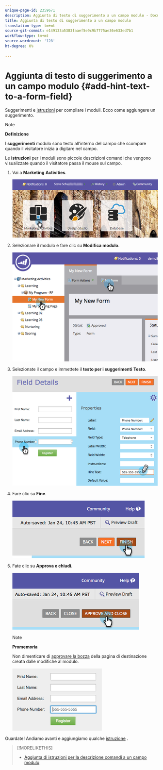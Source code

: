 ```yaml
---
unique-page-id: 2359671
description: Aggiunta di testo di suggerimento a un campo modulo - Documenti Marketo - Documentazione prodotto
title: Aggiunta di testo di suggerimento a un campo modulo
translation-type: tm+mt
source-git-commit: e149133a5383faaef5e9c9b7775ae36e633ed7b1
workflow-type: tm+mt
source-wordcount: '128'
ht-degree: 0%

---
```



# Aggiunta di testo di suggerimento a un campo modulo {#add-hint-text-to-a-form-field}

Suggerimenti e [istruzioni](add-tooltip-instructions-to-a-form-field.md) per compilare i moduli. Ecco come aggiungere un suggerimento.

>[!NOTE]
>
>**Definizione**
>
>I **suggerimenti** modulo sono testo all’interno del campo che scompare quando il visitatore inizia a digitare nel campo.
>
>Le **istruzioni** per i moduli sono piccole descrizioni comandi che vengono visualizzate quando il visitatore passa il mouse sul campo.

1. Vai a **Marketing** **Activities**.

   ![](assets/login-marketing-activities-5.png)

1. Selezionare il modulo e fare clic su **Modifica** **modulo**.

   ![](assets/image2014-9-15-13-3a54-3a6.png)

1. Selezionate il campo e immettete il **testo per i suggerimenti** **Testo**.

   ![](assets/image2014-9-15-13-3a53-3a58.png)

1. Fare clic su **Fine**.

   ![](assets/image2014-9-15-13-3a53-3a36.png)

1. Fate clic su **Approva e chiudi**.

   ![](assets/image2014-9-15-13-3a53-3a29.png)

   >[!NOTE]
   >
   >**Promemoria**
   >
   >
   >Non dimenticare di [approvare la bozza](../../../../product-docs/demand-generation/landing-pages/understanding-landing-pages/approve-unapprove-or-delete-a-landing-page.md) della pagina di destinazione creata dalle modifiche al modulo.

   ![](assets/image2014-9-15-13-3a53-3a23.png)

Guardate! Andiamo avanti e aggiungiamo qualche [istruzione](add-tooltip-instructions-to-a-form-field.md) .

>[!MORELIKETHIS]
>
>* [Aggiunta di istruzioni per la descrizione comandi a un campo modulo](add-tooltip-instructions-to-a-form-field.md)

>



